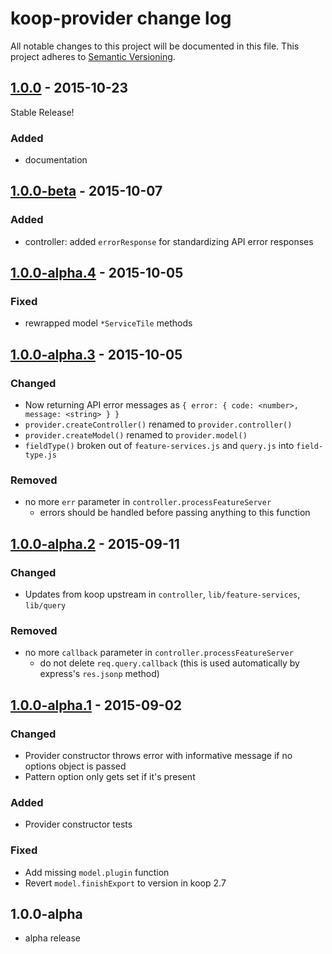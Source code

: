 # koop-provider change log

All notable changes to this project will be documented in this file.
This project adheres to [Semantic Versioning](http://semver.org/).

## [1.0.0] - 2015-10-23

Stable Release!

### Added

* documentation

## [1.0.0-beta] - 2015-10-07

### Added

* controller: added `errorResponse` for standardizing API error responses

## [1.0.0-alpha.4] - 2015-10-05

### Fixed
* rewrapped model `*ServiceTile` methods

## [1.0.0-alpha.3] - 2015-10-05

### Changed
* Now returning API error messages as `{ error: { code: <number>, message: <string> } }`
* `provider.createController()` renamed to `provider.controller()`
* `provider.createModel()` renamed to `provider.model()`
* `fieldType()` broken out of `feature-services.js` and `query.js` into `field-type.js`

### Removed
* no more `err` parameter in `controller.processFeatureServer`
  * errors should be handled before passing anything to this function

## [1.0.0-alpha.2] - 2015-09-11

### Changed
* Updates from koop upstream in `controller`, `lib/feature-services`, `lib/query`

### Removed
* no more `callback` parameter in `controller.processFeatureServer`
  * do not delete `req.query.callback` (this is used automatically by express's `res.jsonp` method)

## [1.0.0-alpha.1] - 2015-09-02

### Changed
* Provider constructor throws error with informative message if no options object is passed
* Pattern option only gets set if it's present

### Added
* Provider constructor tests

### Fixed
* Add missing `model.plugin` function
* Revert `model.finishExport` to version in koop 2.7

## 1.0.0-alpha
* alpha release


[1.0.0]: https://github.com/koopjs/koop-provider/compare/v1.0.0-beta...v1.0.0
[1.0.0-beta]: https://github.com/koopjs/koop-provider/compare/v1.0.0-alpha.4...v1.0.0-beta
[1.0.0-alpha.4]: https://github.com/koopjs/koop-provider/compare/v1.0.0-alpha.3...v1.0.0-alpha.4
[1.0.0-alpha.3]: https://github.com/koopjs/koop-provider/compare/v1.0.0-alpha.2...v1.0.0-alpha.3
[1.0.0-alpha.2]: https://github.com/koopjs/koop-provider/compare/v1.0.0-alpha.1...v1.0.0-alpha.2
[1.0.0-alpha.1]: https://github.com/koopjs/koop-provider/compare/v1.0.0-alpha...v1.0.0-alpha.1
